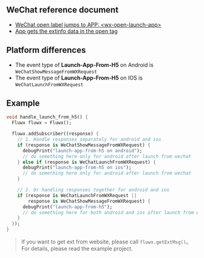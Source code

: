 ## WeChat reference document

- [WeChat open label jumps to APP: &lt;wx-open-launch-app&gt;](https://developers.weixin.qq.com/doc/offiaccount/OA_Web_Apps/Wechat_Open_Tag.html#%E8%B7%B3%E8%BD%ACAPP%EF%BC%9Awx-open-launch-app)
- [App gets the extinfo data in the open tag <wx-open-launch-app>](https://developers.weixin.qq.com/doc/offiaccount/OA_Web_Apps/APP_GET_EXTINF.html)

## Platform differences

- The event type of **Launch-App-From-H5** on Android is `WeChatShowMessageFromWXRequest`
- The event type of **Launch-App-From-H5** on IOS is `WeChatLaunchFromWXRequest`

## Example

```dart
void handle_launch_from_h5() {
  Fluwx fluwx = Fluwx();

  fluwx.addSubscriber((response) {
    // 1. Handle responses separately for android and ios
    if (response is WeChatShowMessageFromWXRequest) {
      debugPrint("launch-app-from-h5 on android");
      // do something here only for android after launch from wechat
    } else if (response is WeChatLaunchFromWXRequest) {
      debugPrint("launch-app-from-h5 on ios");
      // do something here only for android after launch from wechat
    }

    // 2. Or handling responses together for android and ios
    if (response is WeChatLaunchFromWXRequest ||
        response is WeChatShowMessageFromWXRequest) {
      debugPrint("launch-app-from-h5");
      // do something here for both android and ios after launch from wechat
    }
  });
}
```

> If you want to get ext from website, please call `fluwx.getExtMsg()`。For details, please read the example project.
